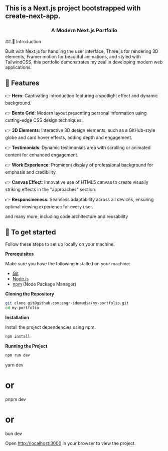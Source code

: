 ## This is a Next.js project bootstrapped with create-next-app.

<h3 align="center">A Modern Next.js Portfolio</h3>
</div>
## <a name="introduction">🤖 Introduction</a>

Built with Next.js for handling the user interface, Three.js for rendering 3D elements, Framer motion for beautiful animations, and styled with TailwindCSS, this portfolio demonstrates my zeal in developing modern web applications.

## <a name="features">🔋 Features</a>

👉 **Hero**: Captivating introduction featuring a spotlight effect and dynamic background.

👉 **Bento Grid**: Modern layout presenting personal information using cutting-edge CSS design techniques.

👉 **3D Elements**: Interactive 3D design elements, such as a GitHub-style globe and card hover effects, adding depth and engagement.

👉 **Testimonials**: Dynamic testimonials area with scrolling or animated content for enhanced engagement.

👉 **Work Experience**: Prominent display of professional background for emphasis and credibility.

👉 **Canvas Effect**: Innovative use of HTML5 canvas to create visually striking effects in the "approaches" section.

👉 **Responsiveness**: Seamless adaptability across all devices, ensuring optimal viewing experience for every user.

and many more, including code architecture and reusability

## <a name="quick-start">🤸 To get started</a>

Follow these steps to set up locally on your machine.

**Prerequisites**

Make sure you have the following installed on your machine:

- [Git](https://git-scm.com/)
- [Node.js](https://nodejs.org/en)
- [npm](https://www.npmjs.com/) (Node Package Manager)

**Cloning the Repository**

```bash
git clone git@github.com:engr-idemudia/my-portfolio.git
cd my-portfolio
```

**Installation**

Install the project dependencies using npm:

```bash
npm install
```

**Running the Project**

```bash
npm run dev
```

yarn dev

# or

pnpm dev

# or

bun dev

Open [http://localhost:3000](http://localhost:3000) in your browser to view the project.
